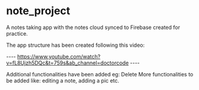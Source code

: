# note_project

A notes taking app with the notes cloud synced to Firebase created for practice.

The app structure has been created following this video: 

---- https://www.youtube.com/watch?v=fL8Ujzh5DQc&t=759s&ab_channel=doctorcode ----

Additional functionalities have been added eg: Delete 
More functionalities to be added like: editing a note, adding a pic etc.
